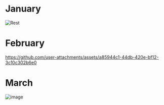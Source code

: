 # January
![Rest](https://img.shields.io/badge/Rest-%F0%9F%9B%8F-blue)

# February
https://github.com/user-attachments/assets/a85944c1-44db-420e-bf12-3c10c302b6e0

# March
![image](https://github.com/user-attachments/assets/c923ea08-821c-4597-bfe4-52e31539d3ff)